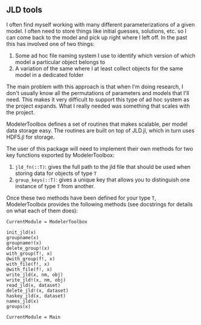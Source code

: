 ## JLD tools

I often find myself working with many different parameterizations of a given
model. I often need to store things like initial guesses, solutions, etc. so I
can come back to the model and pick up right where I left off. In the past this
has involved one of two things:

1. Some ad hoc file naming system I use to identify which version of which
model a particular object belongs to
2. A variation of the same where I at least collect objects for the same model
in a dedicated folder

The main problem with this approach is that when I'm doing research, I don't
usually know all the permutations of parameters and models that I'll need. This
makes it very difficult to support this type of ad hoc system as the project
expands. What I really needed was something that scales with the project.

ModelerToolbox defines a set of routines that makes scalable, per model data
storage easy. The routines are built on top of JLD.jl, which in turn uses
HDF5.jl for storage.

The user of this package will need to implement their own methods for two key
functions exported by ModelerToolbox:

1. `jld_fn(::T)`: gives the full path to the jld file that should be used when
storing data for objects of type `T`
2. `group_keys(::T)`: gives a unique key that allows you to distinguish one
instance of type `T` from another.

Once these two methods have been defined for your type `T`, ModelerToolbox
provides the following methods (see docstrings for details on what each of
them does):

```@meta
CurrentModule = ModelerToolbox
```


```@docs    
init_jld(x)
groupname(x)
groupname!(x)
delete_group!(x)
with_group(f!, x)
@with_group(f!, x)
with_file(f!, x)
@with_file(f!, x)
write_jld(x, nm, obj)
write_jld!(x, nm, obj)
read_jld(x, dataset)
delete_jld!(x, dataset)
haskey_jld(x, dataset)
names_jld(x)
groups(x)
```

```@meta
CurrentModule = Main
```

